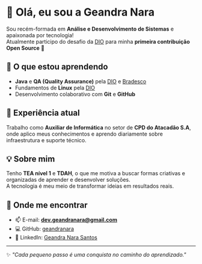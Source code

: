 # 👋 Olá, eu sou a Geandra Nara

Sou recém-formada em **Análise e Desenvolvimento de Sistemas** e apaixonada por tecnologia!  
Atualmente participo do desafio da [DIO](https://www.dio.me/) para minha **primeira contribuição Open Source** 🚀  

## 🌱 O que estou aprendendo
- **Java** e **QA (Quality Assurance)** pela [DIO](https://www.dio.me/) e [Bradesco](https://www.bradescoseguros.com.br/)  
- Fundamentos de **Linux** pela [DIO](https://www.dio.me/)  
- Desenvolvimento colaborativo com **Git** e **GitHub**  

## 💼 Experiência atual
Trabalho como **Auxiliar de Informática** no setor de **CPD do Atacadão S.A**, onde aplico meus conhecimentos e aprendo diariamente sobre infraestrutura e suporte técnico.  

## 💡 Sobre mim
Tenho **TEA nível 1** e **TDAH**, o que me motiva a buscar formas criativas e organizadas de aprender e desenvolver soluções.  
A tecnologia é meu meio de transformar ideias em resultados reais.  

## 🔗 Onde me encontrar
- 📫 E-mail: **dev.geandranara@gmail.com**  
- 💻 GitHub: [geandranara](https://github.com/geandranara)  
- 💼 LinkedIn: [Geandra Nara Santos](https://www.linkedin.com/in/geandra-nara-santos)

---

✨ *"Cada pequeno passo é uma conquista no caminho do aprendizado."*


